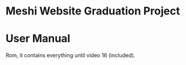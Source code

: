 # Meshi Website Graduation Project
# User Manual

Rom, it contains everything until video 16 (included).
